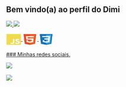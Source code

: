 ## Bem vindo(a) ao perfil do Dimi
 <div>
   <a href="https://github.com/devdiminoir">
   <img  height="180em" src="https://github-readme-stats.vercel.app/api?username=devdiminoir&show_icons=true&theme=tokyonight&include_all_commits=true&count_private=true"
    img:hover{border-color:solidyellow10px;} />
   
   
    
   <img  height="180em" src="https://github-readme-stats.vercel.app/api/top-langs/?username=devdiminoir&layout=compact&langs_count=6&theme=tokyonight" />
   

</div>
<div style="display: inline_block"><br>
  <img align="center" alt="Js" height="30" width="40" src="https://raw.githubusercontent.com/devicons/devicon/master/icons/javascript/javascript-plain.svg">
  <img align="center" alt="HTML" height="30" width="40" src="https://raw.githubusercontent.com/devicons/devicon/master/icons/html5/html5-original.svg">
  <img align="center" alt="CSS" height="30" width="40" src="https://raw.githubusercontent.com/devicons/devicon/master/icons/css3/css3-original.svg">
</div>
<br>
<div> 
 
</div>
### Minhas redes sociais.
 
<div> 
  
  <a href="https://instagram.com/_diminoir_" target="_blank"><img src="https://img.shields.io/badge/-Instagram-%23E4405F?style=for-the-badge&logo=instagram&logoColor=white" target="_blank"></a>


  <a href="https://www.linkedin.com/in/diemersonaugustolorena" target="_blank"><img src="https://img.shields.io/badge/-LinkedIn-%230077B5?style=for-the-badge&logo=linkedin&logoColor=white" target="_blank"></a> 
 

</div>
